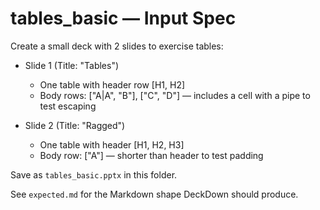 # tables_basic — Input Spec

Create a small deck with 2 slides to exercise tables:

- Slide 1 (Title: "Tables")
  - One table with header row [H1, H2]
  - Body rows: ["A|A", "B"], ["C", "D"] — includes a cell with a pipe to test escaping

- Slide 2 (Title: "Ragged")
  - One table with header [H1, H2, H3]
  - Body row: ["A"] — shorter than header to test padding

Save as `tables_basic.pptx` in this folder.

See `expected.md` for the Markdown shape DeckDown should produce.
